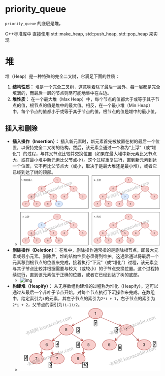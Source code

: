 # priority_queue

`priority_queue` 的底层是堆。

C++标准库中 直接使用 std::make_heap, std::push_heap, std::pop_heap 来实现

# 堆

堆（Heap）是一种特殊的完全二叉树，它满足下面的性质：

1. **结构性质：** 堆是一个完全二叉树，这意味着除了最后一层外，每一层都是完全填满的，而最后一层的节点则尽可能地集中在左边。
2. **堆性质：** 在一个最大堆（Max Heap）中，每个节点的值都大于或等于其子节点的值，根节点的值是堆中的最大值。相反，在一个最小堆（Min Heap）中，每个节点的值都小于或等于其子节点的值，根节点的值是堆中的最小值。

## 插入和删除

- **插入操作（Insertion）：** 插入新元素时，新元素首先被放置在树的最后一个位置，以保持完全二叉树的结构。然后，该元素会通过一个称为“上浮”（或“堆化”）的过程，与其父节点比较并交换位置（如果在最大堆中新元素比父节点大，或在最小堆中新元素比父节点小）。这个过程重复进行，直到新元素到达一个位置，它不再比父节点大（或小，取决于是最大堆还是最小堆），或者它已经到达了树的顶部。
  - ![img](assets/202404031706885.png)
- **删除操作（Deletion）：** 在堆中，删除操作通常指的是删除根节点，即最大元素或最小元素。删除后，堆的结构性质必须得到维护。这通常通过将最后一个元素移到根节点的位置来完成，接着执行“下沉”（或“堆化”）过程，该元素会与其子节点比较并根据需要与较大（或较小）的子节点交换位置。这个过程持续进行，直到该元素位于正确的位置，或者它已经到达了树的底部。
  - ![img](https://kstar-1253855093.cos.ap-nanjing.myqcloud.com/baguwen1.0/202404031706216.png)
- **构建堆（Heapify）：** 从无序数组构建堆的过程称为堆化（Heapify）。这可以通过从最后一个非叶子节点开始，对每个节点执行下沉操作来完成。在数组中，给定索引为`i`的元素，其左子节点的索引为`2*i + 1`，右子节点的索引为`2*i + 2`，父节点的索引为`(i-1)/2`。
  - ![img](assets/202404031706423.png)